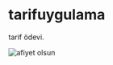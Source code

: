 # tarifuygulama
tarif ödevi.

![afiyet olsun](https://user-images.githubusercontent.com/111886223/191543413-8fc97cc3-0910-4ae9-ba91-39bd8e1558fe.png)
